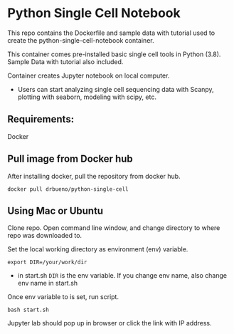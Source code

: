 # Python Single Cell Notebook
This repo contains the Dockerfile and sample data with tutorial used to create the python-single-cell-notebook container. 

This container comes pre-installed basic single cell tools in Python (3.8). Sample Data with tutorial also included.

Container creates Jupyter notebook on local computer. 
- Users can start analyzing single cell sequencing data with Scanpy, plotting with seaborn, modeling with scipy, etc.  

## Requirements:
Docker

## Pull image from Docker hub 
After installing docker, pull the repository from docker hub. 

```docker pull drbueno/python-single-cell```

## Using Mac or Ubuntu 
Clone repo. Open command line window, and change directory to where repo was downloaded to. 

Set the local working directory as environment (env) variable. 

```export DIR=/your/work/dir```

- in  start.sh ```DIR``` is the env variable. If you change env name, also change env name in start.sh

Once env variable to is set, run script. 

```bash start.sh```


Jupyter lab should pop up in browser or click the link with IP address. 




